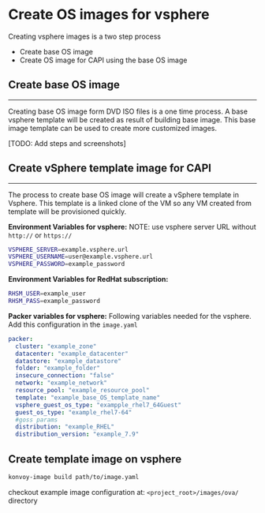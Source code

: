 # Create OS images for vsphere

Creating vsphere images is a two step process
- Create base OS image
- Create OS image for CAPI using the base OS image

## Create base OS image
----
Creating base OS image form DVD ISO files is a one time process. A base vsphere template will be created as result of building base image.
This base image template can be used to create more customized images.

[TODO: Add steps and screenshots]

## Create vSphere template image for CAPI
----
The process to create base OS image will create a vSphere template in Vsphere. This template is a linked clone of the VM so any VM created from template will be provisioned quickly.

**Environment Variables for vsphere:**
NOTE: use vsphere server URL without `http://` or `https://`
```bash
VSPHERE_SERVER=example.vsphere.url
VSPHERE_USERNAME=user@example.vsphere.url
VSPHERE_PASSWORD=example_password
```
**Environment Variables for RedHat subscription:**
```bash
RHSM_USER=example_user
RHSM_PASS=example_password
```
**Packer variables for vsphere:**
Following variables needed for the vsphere. Add this configuration in the `image.yaml`
```yaml
packer:
  cluster: "example_zone"
  datacenter: "example_datacenter"
  datastore: "example_datastore"
  folder: "example_folder"
  insecure_connection: "false"
  network: "example_network"
  resource_pool: "example_resource_pool"
  template: "example_base_OS_template_name"
  vsphere_guest_os_type: "exampple_rhel7_64Guest"
  guest_os_type: "example_rhel7-64"
  #goss params
  distribution: "example_RHEL"
  distribution_version: "example_7.9"
```

## Create template image on vsphere
```bash
konvoy-image build path/to/image.yaml
```
checkout example image configuration at: `<project_root>/images/ova/` directory